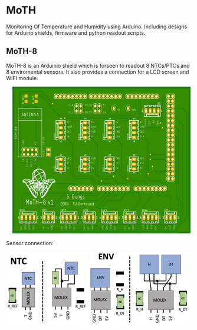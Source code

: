 # MoTH
Monitoring Of Temperature and Humidity using Arduino. Including designs for Arduino shields, firmware and python readout scripts. 

## MoTH-8
MoTH-8 is an Arduinio shield which is forseen to readout 8 NTCs/PTCs and 8 enviromental sensors. It also provides a connection for a LCD screen and WIFI module. 

<img src="https://github.com/sdungs/moth/blob/master/moth-8_v1/design/moth8_v1_t.png" height="400" />

Sensor connection: 

<img src="https://github.com/sdungs/moth/blob/master/moth-8_v1/NTC_connection.png" height="200" />
<img src="https://github.com/sdungs/moth/blob/master/moth-8_v1/ENV_connection.png" height="200" />
